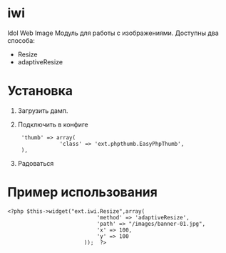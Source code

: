 iwi
========

Idol Web Image Модуль для работы с изображениями.
Доступны два способа:  
* Resize  
* adaptiveResize


Установка
=========

1. Загрузить дамп.
2. Подключить в конфиге

        'thumb' => array(
                    'class' => 'ext.phpthumb.EasyPhpThumb',
        ),
3. Радоваться


Пример использования
====================

    <?php $this->widget("ext.iwi.Resize",array(
                                'method' => 'adaptiveResize',
                                'path' => "/images/banner-01.jpg",
                                'x' => 100,
                                'y' => 100
                            ));  ?>